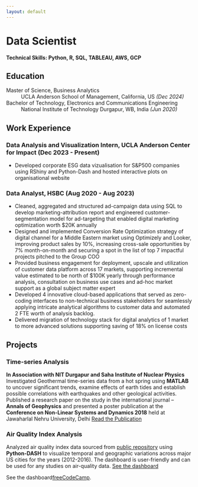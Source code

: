 ```yaml
---
layout: default
---
```


# Data Scientist

**Technical Skills: Python, R, SQL, TABLEAU, AWS, GCP**

## Education
<dl>
<dt>Master of Science, Business Analytics</dt>
<dd>UCLA Anderson School of Management, California, US <i>(Dec 2024)</i></dd>
<dt>Bachelor of Technology, Electronics and Communications Engineering</dt>
<dd>National Institute of Technology Durgapur, WB, India <i>(Jun 2020)</i></dd>
</dl>

## Work Experience

### Data Analysis and Visualization Intern, UCLA Anderson Center for Impact (Dec 2023 - Present)

* Developed corporate ESG data vizualisation for S&P500 companies using RShiny and Python-Dash and hosted interactive plots on organisational website

### Data Analyst, HSBC (Aug 2020 - Aug 2023)
* Cleaned, aggregated and structured ad-campaign data using SQL to develop marketing-attribution report and engineered customer-segmentation model for ad-targeting that enabled digital marketing optimization worth $20K annually
* Designed and implemented Conversion Rate Optimization strategy of digital channel for a Middle Eastern market using Optimizely and Looker, improving product sales by 10%, increasing cross-sale opportunities by 7% month-on-month and securing a spot in the list of top 7 impactful projects pitched to the Group COO
* Provided business engagement for deployment, upscale and utilization of customer data platform across 17 markets, supporting incremental value estimated to be north of $100K yearly through performance analysis, consultation on business use cases and ad-hoc market support as a global subject matter expert
* Developed 4 innovative cloud-based applications that served as zero-coding interfaces to non-technical business stakeholders for seamlessly applying intricate analytical algorithms to customer data and automated 2 FTE worth of analysis backlog.
* Delivered migration of technology stack for digital analytics of 1 market to more advanced solutions supporting saving of 18% on license costs

## Projects

### Time-series Analysis
**In Association with NIT Durgapur and Saha Institute of Nuclear Physics**
Investigated Geothermal time-series data from a hot spring using **MATLAB** to uncover significant trends, examine effects of earth tides and establish possible correlations with earthquakes and other geological activities. Published a research paper on the study in the international journal – __Annals of Geophysics__ and presented a poster publication at the __Conference on Non-Linear Systems and Dynamics 2018__ held at Jawaharlal Nehru University, Delhi
[Read the Publication](https://www.annalsofgeophysics.eu/index.php/annals/article/view/8174)

### Air Quality Index Analysis
Analyzed air quality index data sourced from [public repository](https://www.kaggle.com/datasets/sogun3/uspollution) using **Python-DASH** to visualize temporal and geographic variations across major US cities for the years (2012-2016). The dashboard is user-friendly and can be used for any studies on air-quality data.
[See the dashboard](https://air-quality-index-dash.onrender.com/)
<p>See the dashboard<a href="https://air-quality-index-dash.onrender.com/" target="_blank" rel="noopener noreferrer">freeCodeCamp</a>.</p>